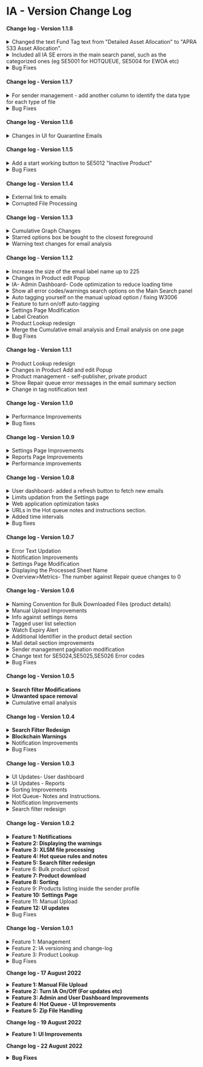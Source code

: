 # IA - Version Change Log

#### Change log - Version 1.1.8

<details>

<summary>Changed the text Fund Tag text from "Detailed Asset Allocation" to "APRA 533 Asset Allocation".</summary>

23 May 2023

1. Changed the naming of the "Detailed Asset Allocation" to "APRA 533 Asset Allocation" for the new fund tag model in the pilot when predicting the APRA AA.

</details>

<details>

<summary>Included all IA SE errors in the main search panel, such as the categorized ones (eg SE5001 for HOTQUEUE, SE5004 for EWOA etc)</summary>

23 May 2023

1. Previously, in the Iress user dashboard search panel, we are not displaying categorized errors. So Included all the IA SE errors in the main search panel.

</details>

<details>

<summary>Bug Fixes</summary>

23 May 2023

1. Fixed the Delete functionality which was not working properly.

</details>

#### Change log - Version 1.1.7

<details>

<summary>For sender management - add another column to identify the data type for each type of file</summary>

17 May 2023

1. For sender management added another column called Data Type and auto populated for the existing ones

</details>

<details>

<summary>Bug Fixes</summary>

17 May 2023

1. When enabling Start Working and then disabling start working, the workflow status changed to ERROR rather than reverting back to QUARANTINE.

</details>

#### Change log - Version 1.1.6

<details>

<summary>Changes in UI for Quarantine Emails</summary>

15 May 2023

1. Move the Quarantine option on the ribbon to under the Others section
2. Include a start resolving button to Quarantine (can keep the existing delete button)

</details>

#### Change log - Version 1.1.5

<details>

<summary>Add a start working button to SE5012 "Inactive Product"</summary>

08 April 2023

1. Added start resolving button for Inactive products

</details>

<details>

<summary>Bug Fixes</summary>

08 April 2023

1. Time zone changes affecting the email analysis - "no action" required email count to be updated.
2. SE5014 "Not a Product" errors are missing the sheet name to identify which tab in the spreadsheet the error came from.

</details>

#### Change log - Version 1.1.4

<details>

<summary>External link to emails</summary>

17 April 2023

1. Added a textbox in the Individual user settings page
2. Added the redirection towards the delegated Gmail inbox when the open link is clicked on the email detail section

</details>

<details>

<summary>Corrupted File Processing</summary>

17 April 2023

1. Fixed the Corrupted file issue.

</details>

#### Change log - Version 1.1.3

<details>

<summary>Cumulative Graph Changes</summary>

04 April 2023

1. Updated the cumulative graph to display and provide statistics on “ no action required” emails satisfying the below conditions.
   * Only published status workflows in the email.
   * Only HP status workflows in the email
   * Combination of either published and HP statuses only in the email.

</details>

<details>

<summary>Starred options box be bought to the closest foreground</summary>

04 April 2023

1. Stared options box moved to the closest foreground so the entire box can be seen so that you do not need to scroll to see the cancel, remove star, update options

</details>

<details>

<summary>Warning text changes for email analysis</summary>

04 April 2023

1. Changed the warning text to "IA was not introduced yet. Data Unavailable"  If the date selected is before 05 Dec 2021 (When IA first became live in production). Same should apply to the weekly and monthly selection.
2. Changed the Warning text to "Cumulative stats not available during this timeframe" if the selected date range is before 03 Feb 2023.
3. On dealing with the overlapping dates where calculation uses partial data IA will show the warning message as "Data might be inaccurate".

</details>

#### Change log - Version 1.1.2

<details>

<summary>Increase the size of the email label name up to 225</summary>

24 February 2023

1. Increased the Label name text field size up to 225 characters

</details>

<details>

<summary>Changes in Product edit Popup</summary>

24 February 2023

1\. Static data is added to a separate tab in the Add and edit product section



</details>

<details>

<summary> IA- Admin Dashboard- Code optimization to reduce loading time</summary>

24 February 2023

1.Convert from ORM queries to direct DB queries



</details>

<details>

<summary>Show all error codes/warnings search options on the Main Search panel</summary>

24 February 2023

1. Added new error codes in the Main search panel for 422,500,502,504 errors

</details>

<details>

<summary>Auto tagging yourself on the manual upload option / fixing W3006 </summary>

24 February 2023

1. Added Auto-tagging functionality while doing the manual upload and resolving the W3006 errors.

</details>

<details>

<summary>Feature to turn on/off auto-tagging</summary>

24 February 2023

1\. Added an auto-tagging on/off feature on the settings page



</details>

<details>

<summary>Settings Page Modification</summary>

24 February 2023

1. Changed IA Settings Page to Restrict universal settings only to super admin

</details>

<details>

<summary>Label Creation</summary>

24 February 2023

1. Added the functionality for the user should be able to create the labels against each email in the user dashboard.

</details>

<details>

<summary>Product Lookup redesign </summary>

24 February 2023

1. Added a separate tab on the product lookup and Add/Edit product page to display the static data coming from the blockchain.

</details>

<details>

<summary>Merge the Cumulative email analysis and Email analysis on one page</summary>

24 February 2023

1. Merged the Cumulative email analysis and email analysis pages as one page and kept the name of the page as Email analysis.
2. Added “N/A” value for the items in the email analysis section while the stats selected a date range before 02 Feb 2023.

</details>

<details>

<summary>Bug Fixes</summary>

23 February 2023

1. Email doesn't show the chevron icon to show all the attachments to the mail

</details>



#### Change log - Version 1.1.1

<details>

<summary>Product Lookup redesign</summary>

09 February 2023

1. Added table view in the graph section.
2. Added more product-related details.

</details>

<details>

<summary>Changes in Product Add and edit Popup</summary>

09 February 2023

1. Added more product-related fields in the Product add and edit popup sections.

</details>

<details>

<summary>Product management - self-publisher, private product</summary>

09 February 2023

1. Added Self-publisher and private checkboxes in the Product add popup.

</details>

<details>

<summary>Show Repair queue error messages in the email summary section</summary>

09 February 2023

1. If there are warnings and repair errors for an email, should display the repair queue error messages in the email summary section.

</details>

<details>

<summary>Change in tag notification text</summary>

09 February 2023

1. Changed the sentence to \[Tagger] tagged you, \[+ other Tagged Users] in the mail. Reason being \[Reason]

</details>

#### Change log - Version 1.1.0

<details>

<summary>Performance Improvements</summary>

01 February 2023

1. User Dashboard optimization completed
2. Added new check in refresh logic on the user dashboard section
3. Optimized the workflow analysis section.

</details>

<details>

<summary>Bug fixes</summary>

01 February 2023

1. Instead of showing EWOA status, the emails that come under hot queue mail should show up in the Hot queue status.

</details>

#### Change log - Version 1.0.9

<details>

<summary>Settings Page Improvements</summary>

19 January 2023

1. Added the following headings System wide universal setting, Individual User Settings in the Settings page.

</details>

<details>

<summary>Reports Page Improvements</summary>

19 January 2023

1. Added No action required and no of email count while hovering over the data visualization bar.

</details>

<details>

<summary>Performance improvements</summary>

19 January 2023

1. Optimized the APIs in the trend analysis section to improve the performance of the application.

</details>

#### Change log - Version 1.0.8

<details>

<summary>User dashboard- added a refresh button to fetch new emails</summary>

11 January 2023

1. Added the functionality of enabling a refresh button only when there are new emails

</details>

<details>

<summary>Limits updation from the Settings page</summary>

11 January 2023

1. Price limits for nav\_a, entry\_a, and exit\_a are added to the settings page.
2.  Price limits can be updated universally, and not for individual senders from Settings Page.



</details>

<details>

<summary>Web application optimization tasks</summary>

11 January 2023

1. Reduced the user dashboard loading time
2. Changed the direct DB queries for the metrics portion in the admin dashboard.

</details>

<details>

<summary>URLs in the Hot queue notes and instructions section.</summary>

11 January 2023

1. Added the ability to copy the notes and instructions in the hot queue popup in the user dashboard.
2. Added the ability to view the URLs if any in notes and instructions.

</details>

<details>

<summary>Added time intervals</summary>

11 January 2023

1. Added time intervals in the x-axis point for all the graphs having time
2. Changed the x-axis in the form 12 am - 1 am instead of just 1 am

</details>

<details>

<summary>Bug fixes</summary>

11 January 2023

1. In the User dashboard, the Tagged user list is not showing correctly

</details>

#### Change log - Version 1.0.7

<details>

<summary>Error Text Updation</summary>

13 December 2022

1. Updated the error code text  SE5024, SE5025, and SE5026 to "For the product (Fund name), Predicted \_\_\_\_ is greater than XXXX"

</details>

<details>

<summary>Notification Improvements</summary>

13 December 2022

1. Removed the cross button for deleting the notifications.

</details>

<details>

<summary>Settings Page Modification</summary>

13 December 2022

1. Updated the tagged user dropdown list to be individual
2. Added infinite scroll to user dropdown
3. Updated the Preference to only show the selected users in the drop-down list\


</details>

<details>

<summary>Displaying the Processed Sheet Name</summary>

13 December 2022

1. Displayed the Spreadsheet's processed Tab(sheet) name for each processed file- on the details pane.

</details>

<details>

<summary>Overview>Metrics- The number against Repair queue changes to 0</summary>

13 December 2022

1. The number against the Repair queue is now fixed even if the status is changed to resolved.

</details>

#### Change log - Version 1.0.6

<details>

<summary>Naming Convention for Bulk Downloaded Files (product details)</summary>

09 December 2022

1. When the search field is blank, then the download option downloads all products to a file called IA PMDB Products All \_downloaded date-24hrtime.csv
2. Otherwise, it downloads the products that match the search to a file called IA PMDB Products Search by xxxxxx\_downloaded date-24time.csv

</details>

<details>

<summary>Manual Upload Improvements</summary>

09 December 2022

1. Added the ability to view the list of selected files, and add/remove files from the list

</details>

<details>

<summary>Info against settings items</summary>

09 December 2022

1. Settings page- added an information button against all items in the settings page, and display information regarding that setting when clicked.

</details>

<details>

<summary>Tagged user list selection</summary>

09 December 2022

1. Settings page- Added the ability for the user to set a list of users, who should be showing up on their starred emails filter

</details>

<details>

<summary>Watch Expiry Alert</summary>

09 December 2022

1. Created an alert for when the watch expiry is in less than 6 days

</details>

<details>

<summary>Additional Identifier in the product detail section</summary>

09 December 2022

1. Added the ability for users to add additional identifiers (in addition to the primary identifier) in the product details section.

</details>

<details>

<summary>Mail detail section improvements</summary>

09 December 2022

1. The subject in the mail detail section is trimmed. This section should be dynamic when the user does resize the mail detail section.

</details>

<details>

<summary>Sender management pagination modification</summary>

09 December 2022

1. Sender management- Reduce the number of items per page from 100 to 25, to make the loading faster.

</details>

<details>

<summary>Change text for SE5024,SE5025,SE5026 Error codes</summary>

09 December 2022

1. Changed the error code text for SE5024, SE5025, and SE5026 error codes according to the value set from the Django admin section.

</details>

<details>

<summary>Bug Fixes</summary>

09 December 2022

1. Fixed the Emails received in the fund data mailbox that is sometimes not fetched by IA issue.
2. Incorrect HP error assignment on new products. (Different unique id, but same product name/sender product name )
3. IA is not fetching emails released from quarantine.
4. Click on a notification item with multiple files/errors. Upon resolving one, it goes back to the home page
5. The notification number is incorrect - When the user resolves one tagged email then the count of the notification section is reduced. Even though the mail gets resolved the count should not be reduced unless the user untagged that email from the user.
6. Fixed the EWKA error occurring for the Hot queued mail issue.



</details>

#### Change log - Version 1.0.5

<details>

<summary><strong>Search filter Modifications</strong></summary>

November 17, 2022

1. The user is now able to search the All with “Read”, and “Unread” combinations.
2. Added Read and Unread filter functionality with whole data.
3. The All checkbox will get dissected automatically when the user selects some specific date fields.

</details>

<details>

<summary><strong>Unwanted space removal</strong></summary>

November 17, 2022

1. Removed unwanted white space in product names published by Blockchain

</details>

<details>

<summary>Cumulative email analysis</summary>

November 17, 2022

1. Added cumulative email analysis section in the admin dashboard(Reports section).
2. The repair queue count in the cumulative email section will not change if an already existing error email item is resolved.

</details>

#### Change log - Version 1.0.4

<details>

<summary><strong>Search Filter Redesign</strong></summary>

November 14, 2022

1. Removed the locked dates for Read and Unread checkboxes.

</details>

<details>

<summary><strong>Blockchain Warnings</strong></summary>

November 14, 2022

1. Changed the W6003 warning from “Set to Repair Queue” to “Set to Republish”.

</details>

<details>

<summary>Notification Improvements</summary>

November 14, 2022

1. Added a refresh button in the notification section.
2. Added the refresh functionality while clicking on the notification bell icon.

</details>

<details>

<summary>Bug Fixes</summary>

November 14, 2022

1. Fixed the bug in the hot queue section. The bug was when clicking on either Notes or Instructions it results in a blank page.

</details>

#### Change log - Version 1.0.3

<details>

<summary>UI Updates- User dashboard</summary>

October 31, 2022

1. Included the logged-in user name next to the bell icon.
2. Added EWOA, Quarantine, and IA Processing statuses in the total breakdown section.
3. Updated the time with a leading zero for hours under 10
4. For unselected emails added a hint of a border
5. Changed the Selected emails are white, and items not selected are shaded.
6. Fixed at a certain number of characters of email address information.
7. Changed the sliders to adjust their respective window without adjusting the other window
8. Improved the design while resizing the User and Sender reports section.
9. White space after the subject line is removed.
10. The inconsistent height of the emails was removed.

</details>

<details>

<summary>UI Updates - Reports</summary>

October 31, 2022

1. File Analysis changed to Workflow Status Analysis. On Hovering over the title, the following text “Analysis of Workflow statuses predicted with a unit price fundtag” is added.
2. Product Analysis changed to Unit Price Records Analysis. On Hovering over the title, the following text “Number of individual records of products with unit price information and dates” is added.
3. On Hovering over the Files title, the following text “Processed files by IA predicted by IA with unit price fundtag” is added.
4. On Hovering over Workflow Status Analysis Emails, the following text “Total number of emails that have an IA unit price fundtag prediction” is added.
5. On Hovering over Files Emails, the following text “Total number of emails that have an IA unit price tag prediction but excluding emails that do not have any processed files such as Quarantine and EWOA” is added
6. On Hover over Files total, the following text “ Total is the number of files processed by IA. Total does not usually include Quarantine and EWOA as there are usually no files processed by IA for those" is added.

</details>

<details>

<summary>Sorting Improvements</summary>

October 31, 2022

1. Added sorting option for search results

</details>

<details>

<summary>Hot Queue- Notes and Instructions. </summary>

October 31, 2022

1. Added Notes and Instructions tabs
2. Updated the Character length of Notes and Instructions to 2000 Characters.
3. Added a pop-up while the user clicks on the hot queue status
4. Added the functionality to display remaining characters to reach the 2000 characters limit in HotQueue notes and instructions

</details>

<details>

<summary>Notification Improvements</summary>

October 31, 2022

1. In the notifications section, included the information about the user that Tagged the mail. eg: “Xxxxx Tagged you in the mail".

</details>

<details>

<summary>Search filter redesign</summary>

October 31, 2022

1. Changed the Tagged User Quick Search. While searching, it will show all the tagged items of the user/users selected without affecting the main search panel.
2. If users are already selected in Tagged User Quick Search and want to do a search in the main panel page, Then click on search in the main search panel, it will clear any users already in the Tagged User Quick Search before performing the search.
3. If the "all" checkbox is selected, then the date fields will get grayed, and added a text by saying "Unselect All to change date".

</details>

#### Change log - Version 1.0.2

<details>

<summary><strong>Feature 1: Notifications</strong></summary>

October 20,2022

1.Added Notification for the tagee when tagging email, include bell icon with number of starred/tagged emails for particular user

</details>

<details>

<summary><strong>Feature 2: Displaying the warnings</strong></summary>

October 20,2022

1**.**Displayed block chain warnings on successfully published emails/files.



</details>

<details>

<summary><strong>Feature 3: XLSM file processing</strong></summary>

October 20.2022

1.Added Support for XLSM file type (Excel Macro) processing in IA.





</details>

<details>

<summary><strong>Feature 4: Hot queue rules and notes</strong></summary>

October 20,2022

1.Hot queue- Added the ability for the user to add notes against each rule they create - notes are not mandatory.

2.Added the ability for users to view hot-queue rules and notes from the user dashboard, hot-queue tab







</details>

<details>

<summary><strong>Feature 5: Search filter redesign</strong></summary>

October 20,2022

1.Search filter redesign- Updated the Move read/unread filters inside the search pane.





</details>

<details>

<summary>Feature 6: Bulk product upload</summary>

October 20,2022

1.IA PMDB - Added the ability to bulk create products via CSV/xlsx file upload in prescribed format.



</details>

<details>

<summary><strong>Feature 7: Product download</strong></summary>

October 20,2022

1.Added the ability to download product information.



</details>

<details>

<summary><strong>Feature 8: Sorting</strong></summary>

October 20 ,2022

1.Added the ability for the user to sort the hot queue page - based on all columns displayed, in ascending and descending order.

2.Sender management- Added the ability to sort the list of senders based on all columns in ascending or descending order.



</details>

<details>

<summary>Feature 9: Products listing inside the sender profile</summary>

October 20,2022

1.Sender Management - listed the products which are successfully published by each sender inside the profile of the sender.



</details>

<details>

<summary><strong>Feature 10: Settings Page</strong></summary>

October  20 ,2022

1.Created a new Settings page



</details>

<details>

<summary>Feature 11: Manual Upload</summary>

October 20 ,2022

1.Added the ability to Manual upload more than 1 file at a time



</details>

<details>

<summary><strong>Feature 12: UI updates</strong></summary>

October  20 ,2022

1.Updated the UI of Product management page

2.Updated the UI of User management page

3.Updated the UI of Overview/Client reports

4.Updated the UI of Overview/User reports

5**.**Updated the UI of Overview/reports





</details>

<details>

<summary>Bug Fixes</summary>

October 20,2022

1.Removed the Image file from the Hot queue items in the dashboard

</details>



#### Change log - Version 1.0.1

<details>

<summary> Feature 1: Management </summary>

04 August 2022

1. Added a new Management button in the sidebar.
2. Changed the UI of the User management, Sender management, and Product management sections.



</details>

<details>

<summary>Feature 2: IA versioning and change-log</summary>

04 August 2022

1. Added the version in the pop-up on the left bottom logout section.
2. Added change log button on the logout section pop-up.

</details>

<details>

<summary>Feature 3: Product Lookup</summary>

1. Added Product lookup in the user dashboard sidebar.&#x20;

</details>

<details>

<summary>Bug Fixes</summary>

1. Fixed the Mails without attachments are not being considered in the hot queue item.

</details>

**Change log - 17 August 2022**

<details>

<summary><strong>Feature 1: Manual File Upload</strong></summary>

1. Added the ability for the user to upload csv / excel files via IA dashboard for processing.

</details>

<details>

<summary><strong>Feature 2: Turn IA On/Off (For updates etc)</strong></summary>

1. Added the functionality for the user should be able to turn IA on or off from the supervisor dashboard.
2. The user should be able to manually specify the time period from which the mails should be fetched.

</details>

<details>

<summary><strong>Feature 3: Admin and User Dashboard Improvements</strong></summary>

1. Update UI to resemble DDO- Implementation of sidebar and layout change on admin and user dashboards.
2. Changed the position of User Management, Sender Management, and Product Management on the sidebar**.**

</details>

<details>

<summary><strong>Feature 4: Hot Queue -  UI Improvements</strong></summary>

1. Changed activate/deactivate button to the green slide bar.

</details>

<details>

<summary><strong>Feature 5: Zip File Handling</strong></summary>

1. No passwords are required Zip files processing has been done.
2. Description has now changed for Zip files that have not been processed as an “Unhandled zip file”.

</details>

**Change log - 19 August 2022**

<details>

<summary><strong>Feature 1: UI Improvements</strong></summary>

1. User dashboard resizing the screens has been done.
2. Added the Error description in the error analysis section while hovering over a particular error code item.

</details>

**Change log - 22 August 2022**

<details>

<summary><strong>Bug Fixes</strong></summary>

Fixed the something went wrong error message issue.

</details>

####
